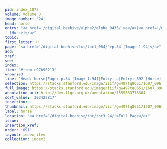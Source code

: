 ```yaml
---
pid: index_1872
volume: Volume 3
image_number: '24'
head: horse
entry: "<a href='/digital-beehive/alpha2/alpha_0433/'>a</a>|<a href='/digital-beehive/num4/num_1153/'>892
  [Horse]</a>"
topic:
first_letter: H
page: "<a href='/digital-beehive/toc/toc1_084/'>p.34 [Image 1.94]</a>"
add:
xref:
see:
index:
item: "#item-c97b96213"
unparsed:
line: 'Head: horse|Page: p.34 [Image 1.94]|Entry: a|Entry: 892 [Horse]|#item-c97b96213'
selection: https://stacks.stanford.edu/image/iiif/gw497tq8651/1607_0967/1141,2817,544,158/full/0/default.jpg
full_image: https://stacks.stanford.edu/image/iiif/gw497tq8651/1607_0967/full/full/0/default.jpg
annotation_uri: http://dev.llgc.org.uk/annotation/1559583773304
sort_value: '302422817'
insertion:
thumbnail: https://stacks.stanford.edu/image/iiif/gw497tq8651/1607_0967/1141,2817,544,158/150,/0/default.jpg
label: horse
location: "<a href='/digital-beehive/toc/toc3_24/'>Full Page</a>"
issue:
insertion_xref:
order: '691'
layout: index_item
collection: index2
---
```

